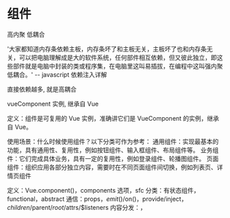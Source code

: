 # 组件

高内聚 低耦合

'大家都知道内存条依赖主板，内存条坏了和主板无关，主板坏了也和内存条无关，可以把电脑理解成是大的软件系统，任何部件相互依赖，但又彼此独立，即这些部件就是电脑中封装的类或程序集，在电脑里这叫易插拔，在编程中这叫强内聚低耦合。' -- javascript 依赖注入详解

直接依赖越多, 就是高耦合

vueComponent 实例, 继承自 Vue

定义：组件是可复用的 Vue 实例，准确讲它们是 VueComponent 的实例，继承自 Vue。

使用场景：什么时候使用组件？以下分类可作为参考：
通用组件：实现最基本的功能，具有通用性、复用性，例如按钮组件、输入框组件、布局组件等。
业务组件：它们完成具体业务，具有一定的复用性，例如登录组件、轮播图组件。
页面组件：组织应用各部分独立内容，需要时在不同页面组件间切换，例如列表页、详情页组件

定义：Vue.component()，components 选项，sfc
分类：有状态组件，functional，abstract
通信：props，$emit()/$on()，provide/inject，$children/$parent/$root/$attrs/\$listeners
内容分发：<slot>，<template>，v-slot
使用及优化：is，keep-alive，异步组件

组件的本质
vue 中的组件经历如下过程
组件配置 => VueComponent 实例 => render() => Virtual DOM=> DOM
所以组件的本质是产生虚拟 DOM

## 一般组建

一般就是有,状态/state , 组建内部维护有数据/data
有生命周期

## 函数式组建

functional:true,
render(h,context)

this.age -> context.props.age
this.\$slots.default -> context.children

有点: 小,灵活, 轻量

特征: 无状态, 无实例, 没有 this 上下文, 通过 context 传递数据
没有状态/不管理数据,
不监听
没有生命周期方法
单纯做渲染的组建

## props

props 绝对不能改变.

组件内保持数据单一流向, 不能

强控组件: 内部状态完全由 props 控制 ,props 不变组件不变,
若控组件: 组件状态,由内部控制, watch 强变 只是顺带 emit. 一般使用这种组件 (推荐)

半弱控组件: props + 内部中间变量

当抉择不定的时候, 自己找个理由, 再定一个标准, 将不容易陷入抉择, 且持续对经验, 很有好处

指定底线,原则, 标准, 价值观 / 对错

比如: 原则: 办公室不刷手机/去楼顶
底线: 不宅家, 每天跑步, 最少跑一圈, 下雨天, 也要带伞出去走一下

是什么
要刷存在感, 让更多的人注意到你, 当然
怎么做
要刷存在感/提前, 用身边的 物, 人, 持续不稳定输出你的小而美/展示
问好, 请教, 大水, 用冰箱
也不是一定要
为什么

想问题 想三面性
